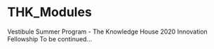 # THK_Modules
Vestibule Summer Program - The Knowledge House 2020 Innovation Fellowship
To be continued...
